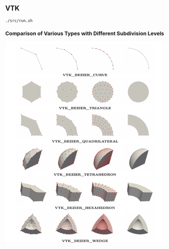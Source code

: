 ## VTK 
```
./src/run.sh
```

### Comparison of Various Types with Different Subdivision Levels
![summary](figs/summary.png)
